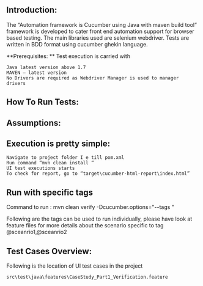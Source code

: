 ## Introduction:

The “Automation framework is Cucumber using Java with maven build tool” framework is developed to cater front end automation support for browser based testing. The main libraries used are selenium webdriver. Tests are written in BDD format using cucumber ghekin language.

**Prerequisites: ** Test execution is carried with

    Java latest version above 1.7
    MAVEN – latest version
    No Drivers are required as Webdriver Manager is used to manager drivers 

## How To Run Tests:

## Assumptions:



## Execution is pretty simple:

    Navigate to project folder I e till pom.xml
    Run command “mvn clean install “
    UI test executions starts
    To check for report, go to “target\cucumber-html-report\index.html”

## Run with specific tags

Command to run : mvn clean verify -Dcucumber.options="--tags "

Following are the tags can be used to run individually, please have look at feature files for more details about the scenario specific to tag @sceanrio1,@sceanrio2

## Test Cases Overview:

Following is the location of UI test cases in the project

    src\test\java\features\CaseStudy_Part1_Verification.feature
   
